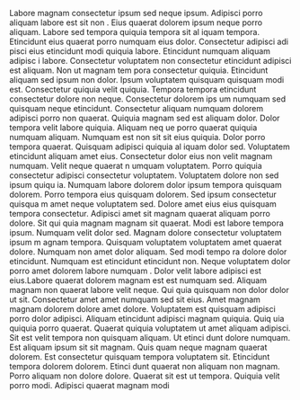 Labore magnam consectetur ipsum sed neque ipsum. Adipisci porro aliquam labore est sit non
. Eius quaerat dolorem ipsum neque porro aliquam. Labore sed tempora quiquia tempora sit al
iquam tempora. Etincidunt eius quaerat porro numquam eius dolor. Consectetur adipisci adi
pisci eius etincidunt modi quiquia labore.  Etincidunt numquam aliquam adipisc
i labore. Consectetur voluptatem non consectetur etincidunt adipisci est aliquam. Non ut magnam tem
pora consectetur quiquia. Etincidunt aliquam sed ipsum non dolor. Ipsum voluptatem
 quisquam quisquam modi est. Consectetur quiquia velit quiquia. Tempora tempora etincidunt consectetur dolore non neque.  Consectetur dolorem ips
um numquam sed quisquam neque etincidunt. Consectetur aliquam numquam dolorem adipisci porro non quaerat. Quiquia magnam sed est
 aliquam dolor. Dolor tempora velit labore quiquia. Aliquam neq
ue porro quaerat quiquia numquam aliquam. Numquam est non sit sit eius quiquia.  Dolor porro tempora quaerat. Quisquam adipisci quiquia al
iquam dolor sed. Voluptatem etincidunt aliquam amet eius. Consectetur dolor eius non velit magnam numquam. Velit neque quaerat n
umquam voluptatem. Porro quiquia consectetur adipisci consectetur voluptatem. Voluptatem dolore non sed ipsum quiqu
ia.  Numquam labore dolorem dolor ipsum tempora quisquam dolorem. Porro tempora eius quisquam dolorem. Sed ipsum consectetur quisqua
m amet neque voluptatem sed. Dolore amet eius eius quisquam tempora consectetur. Adipisci amet sit magnam quaerat aliquam porro dolore.  Sit qui
quia magnam magnam sit quaerat. Modi est labore tempora ipsum. Numquam velit dolor sed. Magnam dolore consectetur voluptatem ipsum m
agnam tempora. Quisquam voluptatem voluptatem amet quaerat dolore. Numquam non amet dolor aliquam. Sed modi tempo
ra dolore dolor etincidunt. Numquam est etincidunt etincidunt non. Neque voluptatem dolor porro amet dolorem labore numquam
. Dolor velit labore adipisci est eius.Labore quaerat dolorem magnam est est numquam sed. Aliquam magnam non quaerat labore velit neque. Qui
quia quisquam non dolor dolor ut sit. Consectetur amet amet numquam sed sit eius. Amet magnam magnam dolorem dolore
 amet dolore.  Voluptatem est quisquam adipisci porro dolor adipisci. Aliquam etincidunt adipisci magnam quiquia. Quiq
uia quiquia porro quaerat. Quaerat quiquia voluptatem ut amet aliquam adipisci. Sit est velit tempora non quisquam aliquam. Ut etinci
dunt dolore numquam.  Est aliquam ipsum sit sit magnam. Quis
quam neque magnam quaerat dolorem. Est consectetur quisquam tempora voluptatem sit. Etincidunt tempora dolorem dolorem. Etinci
dunt quaerat non aliquam non magnam.  Porro aliquam non dolore dolore. Quaerat sit est ut tempora. Quiquia velit porro modi. Adipisci quaerat magnam modi
